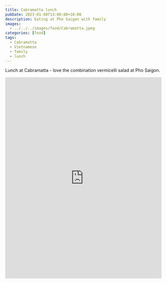 ```yaml
---
title: Cabramatta lunch
pubDate: 2023-01-08T13:00:00+10:00
description: Eating at Pho Saigon with family
images:
  - ../../../images/food/Cabramatta.jpeg
categories: [food]
tags:
  - Cabramatta
  - Vietnamese
  - family
  - lunch
---
```


Lunch at Cabramatta - love the combination vermicelli salad at Pho Saigon.

<iframe src="https://www.facebook.com/plugins/post.php?href=https%3A%2F%2Fwww.facebook.com%2Fchris1.tham%2Fposts%2Fpfbid02ZhdRm146EYBdAjfGrbjaanQDXJLPm8P7orBMZCEm8FXZHvNSZ27jcjxGx7Vk9HtHl&show_text=true&width=500" width="500" height="645" style="border:none;overflow:hidden" scrolling="no" frameborder="0" allowfullscreen="true" allow="autoplay; clipboard-write; encrypted-media; picture-in-picture; web-share"></iframe>
